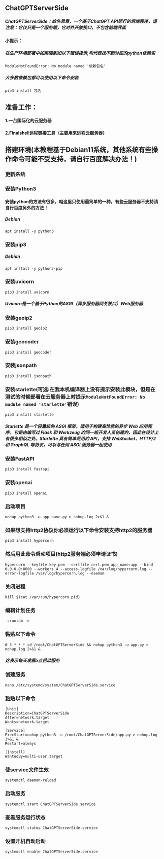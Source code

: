 ## ChatGPTServerSide
##### ChatGPTServerSide：故名思意，一个基于ChatGPT API运行的后端程序，请注意：它仅只是一个服务端，它对外开放接口，不包含前端界面
#### 小提示：
##### 在生产环境部署中如果碰到如以下错误提示,均代表找不到对应的python依赖包
`ModuleNotFoundError: No module named '依赖包名'`
##### 大多数依赖包都可以使用以下命令安装
    pip3 install 包名 
## 准备工作：
#### 1.一台国际化的云服务器
#### 2.Finalshell远程链接工具（主要用来远程云服务器）
## 搭建环境(本教程基于Debian11系统，其他系统有些操作命令可能不受支持，请自行百度解决办法！)
### 更新系统
### 安装Python3
#### 安装python的方法有很多，咱这里只使用最简单的一种，有些云服务器不支持请自行百度另外的方法！
##### Debian
    apt install -y python3
### 安装pip3
##### Debian
    apt install -y python3-pip
### 安装uvicorn
    pip3 install uvicorn
##### Uvicorn是一个基于Python的ASGI（异步服务器网关接口）Web服务器
### 安装geoip2
    pip3 install geoip2
### 安装geocoder
    pip3 install geocoder
### 安装jsonpath
    pip3 install jsonpath
### 安装starlette(可选:在我本机编译器上没有提示安装此模块，但是在测试的时候部署在云服务器上时提示`ModuleNotFoundError: No module named 'starlette'`错误)
    pip3 install starlette
##### Starlette 是一个轻量级的 ASGI 框架，适用于构建高性能的异步 Web 应用程序。它是由编写过 Flask 和 Werkzeug 的同一组开发人员创建的，因此在设计上有很多相似之处。Starlette 具有简单易用的 API，支持 WebSocket、HTTP/2 和 GraphQL 等协议，可以与任何 ASGI 服务器一起使用
### 安装FastAPI
    pip3 install fastapi
### 安装openai
    pip3 install openai
### 启动项目
    nohup python3 -u app_name.py > nohup.log 2>&1 &
### 如果想支持http2协议你必须运行以下命令安装支持http2的服务器
    pip3 install hypercorn
### 然后用此命令启动项目(http2服务端必须申请证书)
    hypercorn --keyfile key.pem --certfile cert.pem app_name:app --bind 0.0.0.0:8000 --workers 4 --access-logfile /var/log/hypercorn.log --error-logfile /var/log/hypercorn.log --daemon
### 关闭进程
    kill $(cat /var/run/hypercorn.pid)
### 编辑计划任务
     crontab -e
### 黏贴以下命令
    0 5 * * * cd /root/ChatGPTServerSide && nohup python3 -u app.py > nohup.log 2>&1 &
##### 这表示每天凌晨5点启动服务
### 创建服务
    nano /etc/systemd/system/ChatGPTServerSide.service
### 黏贴以下命令
    [Unit]
    Description=ChatGPTServerSide
    After=network.target
    Wants=network.target

    [Service]
    ExecStart=nohup python3 -u /root/ChatGPTServerSide/app.py > nohup.log 2>&1 &
    Restart=always

    [Install]
    WantedBy=multi-user.target
### 使service文件生效
    systemctl daemon-reload
### 启动服务
    systemctl start ChatGPTServerSide.service
### 查看服务运行状态
    systemctl status ChatGPTServerSide.service
### 设置开机自动启动
    systemctl enable ChatGPTServerSide.service

